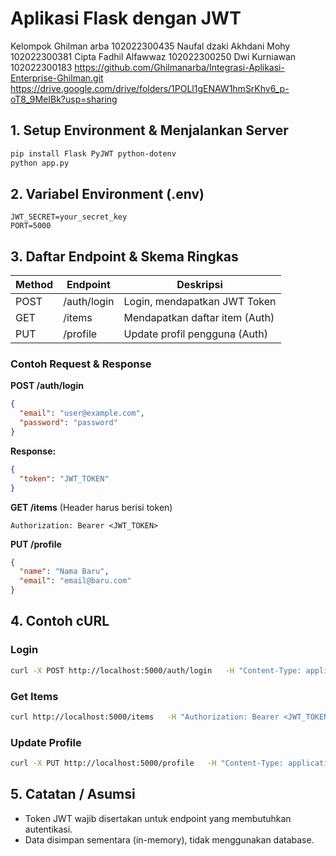 # Aplikasi Flask dengan JWT
Kelompok 
Ghilman arba 102022300435
Naufal dzaki Akhdani Mohy 102022300381
Cipta Fadhil Alfawwaz 102022300250
Dwi Kurniawan 102022300183
https://github.com/Ghilmanarba/Integrasi-Aplikasi-Enterprise-Ghilman.git
https://drive.google.com/drive/folders/1POLl1gENAW1hmSrKhv6_p-oT8_9MeIBk?usp=sharing
## 1. Setup Environment & Menjalankan Server
```bash
pip install Flask PyJWT python-dotenv
python app.py
```

## 2. Variabel Environment (.env)
```
JWT_SECRET=your_secret_key
PORT=5000
```

## 3. Daftar Endpoint & Skema Ringkas

| Method | Endpoint       | Deskripsi                    |
|--------|---------------|------------------------------|
| POST   | /auth/login   | Login, mendapatkan JWT Token |
| GET    | /items        | Mendapatkan daftar item (Auth) |
| PUT    | /profile      | Update profil pengguna (Auth) |

### Contoh Request & Response

**POST /auth/login**
```json
{
  "email": "user@example.com",
  "password": "password"
}
```
**Response:**
```json
{
  "token": "JWT_TOKEN"
}
```

**GET /items** (Header harus berisi token)
```
Authorization: Bearer <JWT_TOKEN>
```

**PUT /profile**
```json
{
  "name": "Nama Baru",
  "email": "email@baru.com"
}
```

## 4. Contoh cURL

### Login
```bash
curl -X POST http://localhost:5000/auth/login   -H "Content-Type: application/json"   -d '{"email":"user@example.com","password":"password"}'
```

### Get Items
```bash
curl http://localhost:5000/items   -H "Authorization: Bearer <JWT_TOKEN>"
```

### Update Profile
```bash
curl -X PUT http://localhost:5000/profile   -H "Content-Type: application/json"   -H "Authorization: Bearer <JWT_TOKEN>"   -d '{"name":"Nama Baru"}'
```

## 5. Catatan / Asumsi
- Token JWT wajib disertakan untuk endpoint yang membutuhkan autentikasi.
- Data disimpan sementara (in-memory), tidak menggunakan database.
